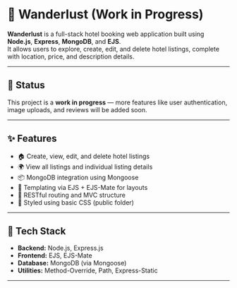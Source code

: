 # 🏨 Wanderlust (Work in Progress)

**Wanderlust** is a full-stack hotel booking web application built using **Node.js**, **Express**, **MongoDB**, and **EJS**.  
It allows users to explore, create, edit, and delete hotel listings, complete with location, price, and description details.

---

## 🚧 Status
This project is a **work in progress** — more features like user authentication, image uploads, and reviews will be added soon.

---

## ✨ Features
- 🏠 Create, view, edit, and delete hotel listings  
- 🌍 View all listings and individual listing details  
- 📦 MongoDB integration using Mongoose  
- 🧩 Templating via EJS + EJS-Mate for layouts  
- 🧠 RESTful routing and MVC structure  
- 🎨 Styled using basic CSS (public folder)  

---

## 🧰 Tech Stack
- **Backend:** Node.js, Express.js  
- **Frontend:** EJS, EJS-Mate  
- **Database:** MongoDB (via Mongoose)  
- **Utilities:** Method-Override, Path, Express-Static  

---

